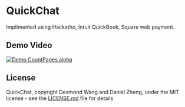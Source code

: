 # QuickChat
Implimented using Hackatho, Intuit QuickBook, Square web payment.

## Demo Video
[![Demo CountPages alpha](https://j.gifs.com/9Qo7yP.gif)](https://youtu.be/Ii8V6IVNQ3M)

## License
QuickChat, copyright Desmond Wang and Daniel Zheng, under the MIT license - see the [LICENSE.md](LICENSE.md) file for details
